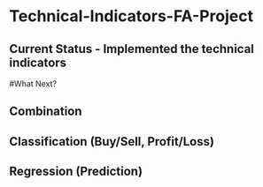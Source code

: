 # Technical-Indicators-FA-Project

## Current Status - Implemented the technical indicators

#What Next?

## Combination
## Classification (Buy/Sell, Profit/Loss)
## Regression (Prediction)
